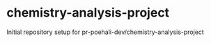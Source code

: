 # chemistry-analysis-project

Initial repository setup for pr-poehali-dev/chemistry-analysis-project